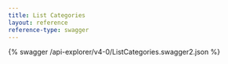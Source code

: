 ```yaml
---
title: List Categories
layout: reference
reference-type: swagger
---
```




{% swagger /api-explorer/v4-0/ListCategories.swagger2.json %}
